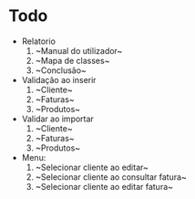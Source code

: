 # Todo

- Relatorio
    1. ~Manual do utilizador~
    2. ~Mapa de classes~
    3. ~Conclusão~
- Validação ao inserir
    1. ~Cliente~
    2. ~Faturas~
    3. ~Produtos~
- Validar ao importar
    1. ~Cliente~
    2. ~Faturas~
    3. ~Produtos~
- Menu:
  1. ~Selecionar cliente ao editar~
  2. ~Selecionar cliente ao consultar fatura~
  3. ~Selecionar cliente ao editar fatura~
